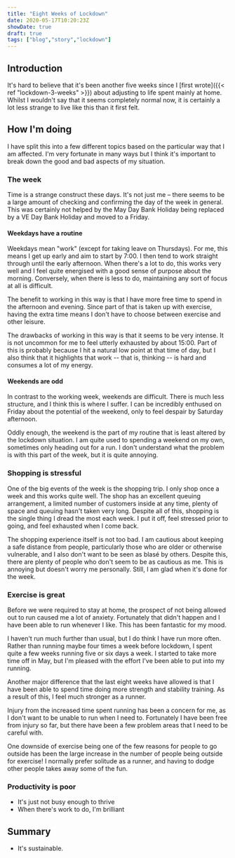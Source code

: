 ```yaml
---
title: "Eight Weeks of Lockdown"
date: 2020-05-17T10:20:23Z
showDate: true
draft: true
tags: ["blog","story","lockdown"]
---
```


## Introduction

It's hard to believe that it's been another five weeks since I [first wrote]({{< ref "lockdown-3-weeks" >}}) about adjusting to life spent mainly at home. Whilst I wouldn't say that it seems completely normal now, it is certainly a lot less strange to live like this than it first felt.

## How I'm doing

I have split this into a few different topics based on the particular way that I am affected. I'm very fortunate in many ways but I think it's important to break down the good and bad aspects of my situation.

### The week

Time is a strange construct these days. It's not just me – there seems to be a large amount of checking and confirming the day of the week in general. This was certainly not helped by the May Day Bank Holiday being replaced by a VE Day Bank Holiday and moved to a Friday.

#### Weekdays have a routine

Weekdays mean "work" (except for taking leave on Thursdays). For me, this means I get up early and aim to start by 7:00. I then tend to work straight through until the early afternoon. When there's a lot to do, this works very well and I feel quite energised with a good sense of purpose about the morning. Conversely, when there is less to do, maintaining any sort of focus at all is difficult.

The benefit to working in this way is that I have more free time to spend in the afternoon and evening. Since part of that is taken up with exercise, having the extra time means I don't have to choose between exercise and other leisure.

The drawbacks of working in this way is that it seems to be very intense. It is not uncommon for me to feel utterly exhausted by about 15:00. Part of this is probably because I hit a natural low point at that time of day, but I also think that it highlights that work -- that is, thinking -- is hard and consumes a lot of my energy.

#### Weekends are odd

In contrast to the working week, weekends are difficult. There is much less structure, and I think this is where I suffer. I can be incredibly enthused on Friday about the potential of the weekend, only to feel despair by Saturday afternoon.

Oddly enough, the weekend is the part of my routine that is least altered by the lockdown situation. I am quite used to spending a weekend on my own, sometimes only heading out for a run. I don't understand what the problem is with this part of the week, but it is quite annoying.

### Shopping is stressful

One of the big events of the week is the shopping trip. I only shop once a week and this works quite well. The shop has an excellent queuing arrangement, a limited number of customers inside at any time, plenty of space and queuing hasn't taken very long. Despite all of this, shopping is the single thing I dread the most each week. I put it off, feel stressed prior to going, and feel exhausted when I come back.

The shopping experience itself is not too bad. I am cautious about keeping a safe distance from people, particularly those who are older or otherwise vulnerable, and I also don't want to be seen as blasé by others. Despite this, there are plenty of people who don't seem to be as cautious as me. This is annoying but doesn't worry me personally. Still, I am glad when it's done for the week.

### Exercise is great

Before we were required to stay at home, the prospect of not being allowed out to run caused me a lot of anxiety. Fortunately that didn't happen and I have been able to run whenever I like. This has been fantastic for my mood.

I haven't run much further than usual, but I do think I have run more often. Rather than running maybe four times a week before lockdown, I spent quite a few weeks running five or six days a week. I started to take more time off in May, but I'm pleased with the effort I've been able to put into my running.

Another major difference that the last eight weeks have allowed is that I have been able to spend time doing more strength and stability training. As a result of this, I feel much stronger as a runner.

Injury from the increased time spent running has been a concern for me, as I don't want to be unable to run when I need to. Fortunately I have been free from injury so far, but there have been a few problem areas that I need to be careful with.

One downside of exercise being one of the few reasons for people to go outside has been the large increase in the number of people being outside for exercise! I normally prefer solitude as a runner, and having to dodge other people takes away some of the fun.

### Productivity is poor

* It's just not busy enough to thrive
* When there's work to do, I'm brilliant

## Summary

* It's sustainable.
